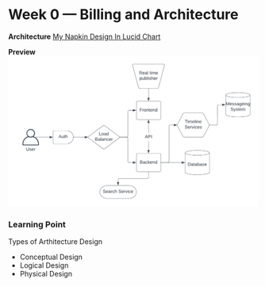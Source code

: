 # Week 0 — Billing and Architecture

**Architecture**
[My Napkin Design In Lucid Chart](https://lucid.app/lucidchart/7c9fc557-36ba-4416-bc4d-3b3d8e60a7f1/edit?viewport_loc=-24%2C173%2C1381%2C691%2C0_0&invitationId=inv_091fdb93-da76-450d-9e0b-62cd910dd308)

**Preview**
![My Napkin](/images/napkin-design.png)

### Learning Point
Types of Arthitecture Design
- Conceptual Design
- Logical Design
- Physical Design